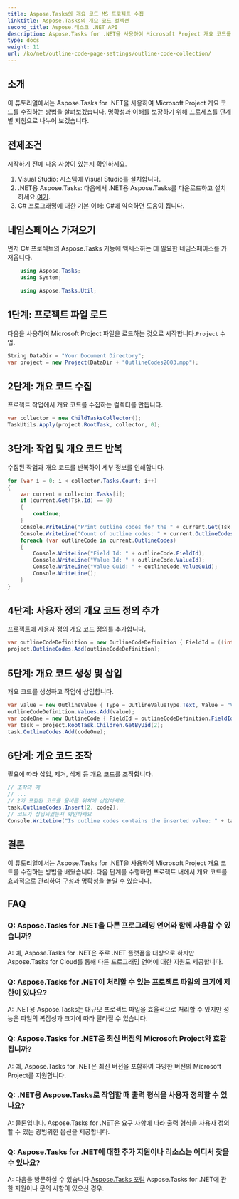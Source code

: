 ```yaml
---
title: Aspose.Tasks의 개요 코드 MS 프로젝트 수집
linktitle: Aspose.Tasks의 개요 코드 컬렉션
second_title: Aspose.태스크 .NET API
description: Aspose.Tasks for .NET을 사용하여 Microsoft Project 개요 코드를 수집하는 방법을 알아보세요. 이 포괄적인 튜토리얼은 단계별 지침을 제공합니다.
type: docs
weight: 11
url: /ko/net/outline-code-page-settings/outline-code-collection/
---
```

## 소개
이 튜토리얼에서는 Aspose.Tasks for .NET을 사용하여 Microsoft Project 개요 코드를 수집하는 방법을 살펴보겠습니다. 명확성과 이해를 보장하기 위해 프로세스를 단계별 지침으로 나누어 보겠습니다.
## 전제조건
시작하기 전에 다음 사항이 있는지 확인하세요.
1. Visual Studio: 시스템에 Visual Studio를 설치합니다.
2.  .NET용 Aspose.Tasks: 다음에서 .NET용 Aspose.Tasks를 다운로드하고 설치하세요.[여기](https://releases.aspose.com/tasks/net/).
3. C# 프로그래밍에 대한 기본 이해: C#에 익숙하면 도움이 됩니다.

## 네임스페이스 가져오기
먼저 C# 프로젝트의 Aspose.Tasks 기능에 액세스하는 데 필요한 네임스페이스를 가져옵니다.
```csharp
    using Aspose.Tasks;
    using System;
    
    using Aspose.Tasks.Util;
```
## 1단계: 프로젝트 파일 로드
 다음을 사용하여 Microsoft Project 파일을 로드하는 것으로 시작합니다.`Project` 수업.
```csharp
String DataDir = "Your Document Directory";
var project = new Project(DataDir + "OutlineCodes2003.mpp");
```
## 2단계: 개요 코드 수집
프로젝트 작업에서 개요 코드를 수집하는 컬렉터를 만듭니다.
```csharp
var collector = new ChildTasksCollector();
TaskUtils.Apply(project.RootTask, collector, 0);
```
## 3단계: 작업 및 개요 코드 반복
수집된 작업과 개요 코드를 반복하여 세부 정보를 인쇄합니다.
```csharp
for (var i = 0; i < collector.Tasks.Count; i++)
{
    var current = collector.Tasks[i];
    if (current.Get(Tsk.Id) == 0)
    {
        continue;
    }
    Console.WriteLine("Print outline codes for the " + current.Get(Tsk.Name) + " task.");
    Console.WriteLine("Count of outline codes: " + current.OutlineCodes.Count);
    foreach (var outlineCode in current.OutlineCodes)
    {
        Console.WriteLine("Field Id: " + outlineCode.FieldId);
        Console.WriteLine("Value Id: " + outlineCode.ValueId);
        Console.WriteLine("Value Guid: " + outlineCode.ValueGuid);
        Console.WriteLine();
    }
}
```
## 4단계: 사용자 정의 개요 코드 정의 추가
프로젝트에 사용자 정의 개요 코드 정의를 추가합니다.
```csharp
var outlineCodeDefinition = new OutlineCodeDefinition { FieldId = ((int)ExtendedAttributeTask.OutlineCode3).ToString("D"), Alias = "My Outline Code" };
project.OutlineCodes.Add(outlineCodeDefinition);
```
## 5단계: 개요 코드 생성 및 삽입
개요 코드를 생성하고 작업에 삽입합니다.
```csharp
var value = new OutlineValue { Type = OutlineValueType.Text, Value = "Val1", Description = "Descr1", ValueId = 1 };
outlineCodeDefinition.Values.Add(value);
var codeOne = new OutlineCode { FieldId = outlineCodeDefinition.FieldId, ValueId = 1, ValueGuid = value.ValueGuid.ToString("D").ToUpperInvariant() };
var task = project.RootTask.Children.GetByUid(2);
task.OutlineCodes.Add(codeOne);
```
## 6단계: 개요 코드 조작
필요에 따라 삽입, 제거, 삭제 등 개요 코드를 조작합니다.
```csharp
// 조작의 예
// ...
// 2가 포함된 코드를 올바른 위치에 삽입하세요.
task.OutlineCodes.Insert(2, code2);
// 코드가 삽입되었는지 확인하세요
Console.WriteLine("Is outline codes contains the inserted value: " + task.OutlineCodes.Contains(code2));
```

## 결론
이 튜토리얼에서는 Aspose.Tasks for .NET을 사용하여 Microsoft Project 개요 코드를 수집하는 방법을 배웠습니다. 다음 단계를 수행하면 프로젝트 내에서 개요 코드를 효과적으로 관리하여 구성과 명확성을 높일 수 있습니다.
## FAQ
### Q: Aspose.Tasks for .NET을 다른 프로그래밍 언어와 함께 사용할 수 있습니까?
A: 예, Aspose.Tasks for .NET은 주로 .NET 플랫폼을 대상으로 하지만 Aspose.Tasks for Cloud를 통해 다른 프로그래밍 언어에 대한 지원도 제공합니다.
### Q: Aspose.Tasks for .NET이 처리할 수 있는 프로젝트 파일의 크기에 제한이 있나요?
A: .NET용 Aspose.Tasks는 대규모 프로젝트 파일을 효율적으로 처리할 수 있지만 성능은 파일의 복잡성과 크기에 따라 달라질 수 있습니다.
### Q: Aspose.Tasks for .NET은 최신 버전의 Microsoft Project와 호환됩니까?
A: 예, Aspose.Tasks for .NET은 최신 버전을 포함하여 다양한 버전의 Microsoft Project를 지원합니다.
### Q: .NET용 Aspose.Tasks로 작업할 때 출력 형식을 사용자 정의할 수 있나요?
A: 물론입니다. Aspose.Tasks for .NET은 요구 사항에 따라 출력 형식을 사용자 정의할 수 있는 광범위한 옵션을 제공합니다.
### Q: Aspose.Tasks for .NET에 대한 추가 지원이나 리소스는 어디서 찾을 수 있나요?
 A: 다음을 방문하실 수 있습니다.[Aspose.Tasks 포럼](https://forum.aspose.com/c/tasks/15) Aspose.Tasks for .NET에 관한 지원이나 문의 사항이 있으신 경우.